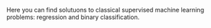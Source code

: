 Here you can find solutuons to classical supervised machine learning problems: regression and binary classification.
